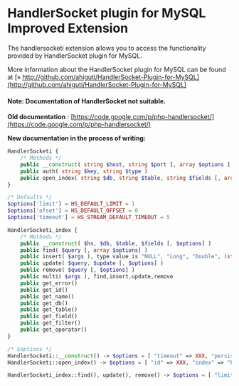 # HandlerSocket plugin for MySQL Improved Extension #

The handlersocketi extension allows you to access the functionality provided by HandlerSocket plugin for MySQL.

More information about the HandlerSocket plugin for MySQL can be found at
[» http://github.com/ahiguti/HandlerSocket-Plugin-for-MySQL](http://github.com/ahiguti/HandlerSocket-Plugin-for-MySQL)

#### Note: Documentation of HandlerSocket not suitable.

**Old documentation** : [https://code.google.com/p/php-handlersocket/](https://code.google.com/p/php-handlersocket/)

**New documentation in the process of writing:**

```php
HandlerSocketi {
    /* Methods */
    public __construct( string $host, string $port [, array $options ] )
    public auth( string $key, string $type )
    public open_index( string $db, string $table, string $fields [, array $options = array()] )
}
```
```php
/* Defaults */
$options['limit'] = HS_DEFAULT_LIMIT = 1
$options['ofset'] = HS_DEFAULT_OFFSET = 0
$options['timeout'] = HS_STREAM_DEFAULT_TIMEOUT = 5
```
```php
HandlerSocketi_index {
    /* Methods */
    public __construct( $hs, $db, $table, $fields [, $options] )
    public find( $query [, array $options] )
    public insert( $args ), type value is "NULL", "Long", "Double", (string)value
    public update( $query, $update [, $options] )
    public remove( $query [, $options] )
    public multi( $args ), find,insert,update,remove
    public get_error()
    public get_id()
    public get_name()
    public get_db()
    public get_table()
    public get_field()
    public get_filter()
    public get_operator()
}
```
```php
/* $options */
HandlerSocketi::__construct() -> $options = [ "timeout" => XXX, "persistent" => XXX ]
HandlerSocketi::open_index() -> $options = [ "id" => XXX, "index" => "PRIMARY", "filter" => XXX ]

HandlerSocketi_index::find(), update(), remove() -> $options = [ "limit" => XXX, "offset" => XXX ]
```
